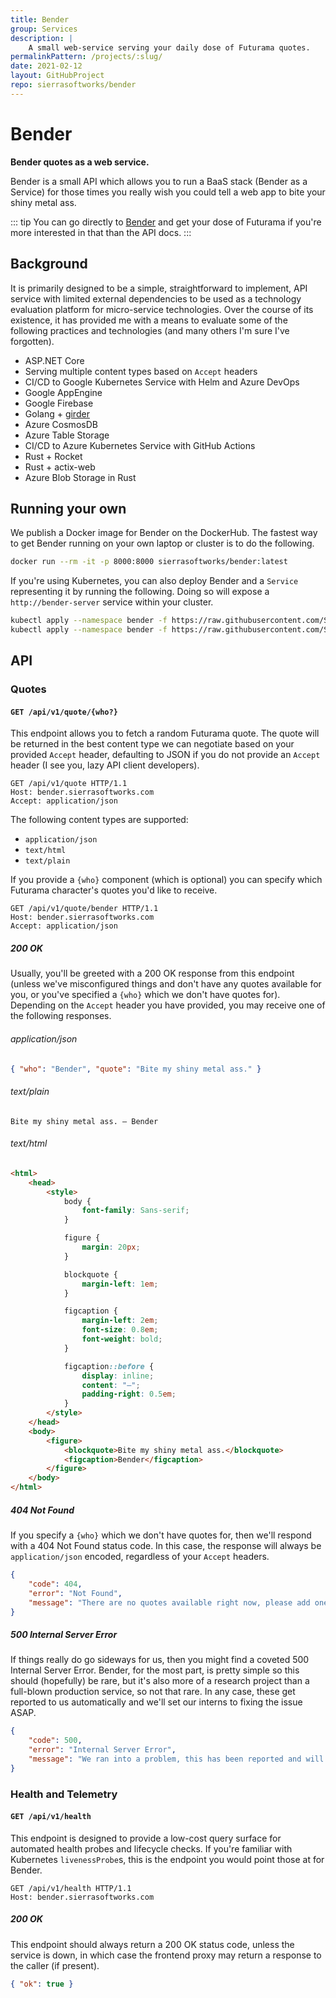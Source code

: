 ```yaml
---
title: Bender
group: Services
description: |
    A small web-service serving your daily dose of Futurama quotes.
permalinkPattern: /projects/:slug/
date: 2021-02-12
layout: GitHubProject
repo: sierrasoftworks/bender
---
```


# Bender
**Bender quotes as a web service.**

Bender is a small API which allows you to run a BaaS stack (Bender as a Service)
for those times you really wish you could tell a web app to bite your shiny metal
ass.

<!-- more -->

::: tip
You can go directly to [Bender](https://bender.sierrasoftworks.com/api/v1/quote)
and get your dose of Futurama if you're more interested in that than the API docs.
:::

## Background

It is primarily designed to be a simple, straightforward to implement, API service
with limited external dependencies to be used as a technology evaluation platform
for micro-service technologies. Over the course of its existence, it has provided
me with a means to evaluate some of the following practices and technologies (and
many others I'm sure I've forgotten).

 - ASP.NET Core
 - Serving multiple content types based on `Accept` headers
 - CI/CD to Google Kubernetes Service with Helm and Azure DevOps
 - Google AppEngine
 - Google Firebase
 - Golang + [girder](https://github.com/SierraSoftworks/girder)
 - Azure CosmosDB
 - Azure Table Storage
 - CI/CD to Azure Kubernetes Service with GitHub Actions
 - Rust + Rocket
 - Rust + actix-web
 - Azure Blob Storage in Rust

## Running your own
We publish a Docker image for Bender on the DockerHub. The fastest way to get Bender
running on your own laptop or cluster is to do the following.

```bash
docker run --rm -it -p 8000:8000 sierrasoftworks/bender:latest
```

If you're using Kubernetes, you can also deploy Bender and a `Service` representing it
by running the following. Doing so will expose a `http://bender-server` service within
your cluster.

```bash
kubectl apply --namespace bender -f https://raw.githubusercontent.com/SierraSoftworks/bender/main/.deploy/deployment.yml
kubectl apply --namespace bender -f https://raw.githubusercontent.com/SierraSoftworks/bender/main/.deploy/service.yml
```

## API

### Quotes

#### `GET /api/v1/quote/{who?}`
This endpoint allows you to fetch a random Futurama quote. The quote will be returned
in the best content type we can negotiate based on your provided `Accept` header,
defaulting to JSON if you do not provide an `Accept` header (I see you, lazy API
client developers).

```http
GET /api/v1/quote HTTP/1.1
Host: bender.sierrasoftworks.com
Accept: application/json
```

The following content types are supported:

 - `application/json`
 - `text/html`
 - `text/plain`

If you provide a `{who}` component (which is optional) you can specify which Futurama
character's quotes you'd like to receive.

```http
GET /api/v1/quote/bender HTTP/1.1
Host: bender.sierrasoftworks.com
Accept: application/json
```

##### 200 OK
Usually, you'll be greeted with a 200 OK response from this endpoint (unless we've misconfigured
things and don't have any quotes available for you, or you've specified a `{who}` which we don't have
quotes for). Depending on the `Accept` header you have provided, you may receive one of the following responses.

###### application/json

```json
{ "who": "Bender", "quote": "Bite my shiny metal ass." }
```

###### text/plain

```
Bite my shiny metal ass. – Bender
```

###### text/html

```html
<html>
    <head>
        <style>
            body {
                font-family: Sans-serif;
            }

            figure {
                margin: 20px;
            }

            blockquote {
                margin-left: 1em;
            }

            figcaption {
                margin-left: 2em;
                font-size: 0.8em;
                font-weight: bold;
            }

            figcaption::before {
                display: inline;
                content: "–";
                padding-right: 0.5em;
            }
        </style>
    </head>
    <body>
        <figure>
            <blockquote>Bite my shiny metal ass.</blockquote>
            <figcaption>Bender</figcaption>
        </figure>
    </body>
</html>
```

##### 404 Not Found
If you specify a `{who}` which we don't have quotes for, then we'll respond with a 404 Not Found
status code. In this case, the response will always be `application/json` encoded, regardless of
your `Accept` headers.

```json
{
    "code": 404,
    "error": "Not Found",
    "message": "There are no quotes available right now, please add one and try again."
}
```

##### 500 Internal Server Error
If things really do go sideways for us, then you might find a coveted 500 Internal Server Error.
Bender, for the most part, is pretty simple so this should (hopefully) be rare, but it's also
more of a research project than a full-blown production service, so not that rare. In any case,
these get reported to us automatically and we'll set our interns to fixing the issue ASAP.

```json
{
    "code": 500,
    "error": "Internal Server Error",
    "message": "We ran into a problem, this has been reported and will be looked at."
}
```

### Health and Telemetry

#### `GET /api/v1/health`
This endpoint is designed to provide a low-cost query surface for automated health probes
and lifecycle checks. If you're familiar with Kubernetes `livenessProbe`s, this is the
endpoint you would point those at for Bender.

```http
GET /api/v1/health HTTP/1.1
Host: bender.sierrasoftworks.com
```

##### 200 OK
This endpoint should always return a 200 OK status code, unless the service is down, in which
case the frontend proxy may return a response to the caller (if present).

```json
{ "ok": true }
```
